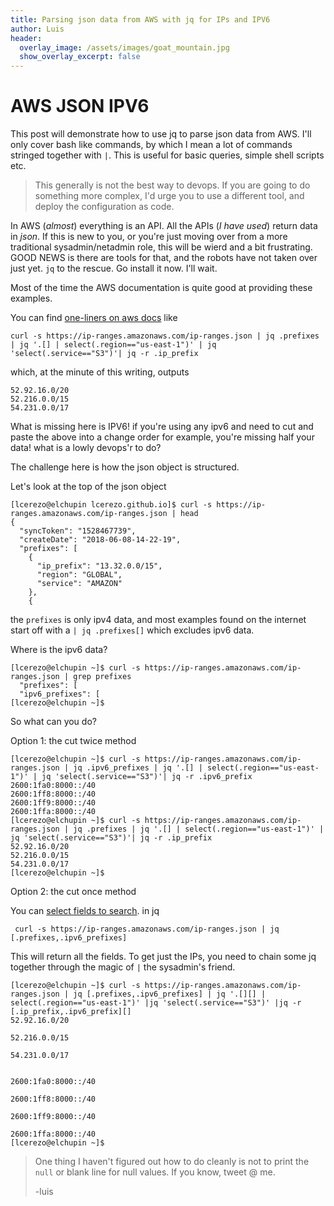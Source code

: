```yaml
---
title: Parsing json data from AWS with jq for IPs and IPV6
author: Luis
header:
  overlay_image: /assets/images/goat_mountain.jpg
  show_overlay_excerpt: false
---
```


# AWS JSON IPV6

This post will demonstrate how to use jq to parse json data from AWS. I'll only cover bash like commands, by which I mean a lot of commands stringed together with `|`. This is useful for basic queries, simple shell scripts etc.

> This generally is not the best way to devops. If you are going to do something more complex, I'd urge you to use a different tool, and deploy the configuration as code.

In AWS (*almost*) everything is an API. All the APIs (*I have used*) return data in _json_. If this is new to you, or you're just moving over from a more traditional sysadmin/netadmin role, this will be wierd and a bit frustrating. GOOD NEWS is there are tools for that, and the robots have not taken over just yet. `jq` to the rescue. Go install it now. I'll wait.

Most of the time the AWS documentation is quite good at providing these examples.

You can find [one-liners on aws docs](https://docs.aws.amazon.com/general/latest/gr/aws-ip-ranges.html) like
```
curl -s https://ip-ranges.amazonaws.com/ip-ranges.json | jq .prefixes | jq '.[] | select(.region=="us-east-1")' | jq 'select(.service=="S3")'| jq -r .ip_prefix
```
which, at the minute of this writing, outputs

```
52.92.16.0/20
52.216.0.0/15
54.231.0.0/17
```
What is missing here is IPV6! if you're using any ipv6 and need to cut and paste the above into a change order for example, you're missing half your data! what is a lowly devops'r to do?

The challenge here is how the json object is structured.

Let's look at the top of the json object

```
[lcerezo@elchupin lcerezo.github.io]$ curl -s https://ip-ranges.amazonaws.com/ip-ranges.json | head
{
  "syncToken": "1528467739",
  "createDate": "2018-06-08-14-22-19",
  "prefixes": [
    {
      "ip_prefix": "13.32.0.0/15",
      "region": "GLOBAL",
      "service": "AMAZON"
    },
    {
```

the `prefixes` is only ipv4 data, and most examples found on the internet start off with a `| jq .prefixes[]` which excludes ipv6 data.

Where is the ipv6 data?

```
[lcerezo@elchupin ~]$ curl -s https://ip-ranges.amazonaws.com/ip-ranges.json | grep prefixes
  "prefixes": [
  "ipv6_prefixes": [
[lcerezo@elchupin ~]$
```
So what can you do?

Option 1: the cut twice method
```
[lcerezo@elchupin ~]$ curl -s https://ip-ranges.amazonaws.com/ip-ranges.json | jq .ipv6_prefixes | jq '.[] | select(.region=="us-east-1")' | jq 'select(.service=="S3")'| jq -r .ipv6_prefix
2600:1fa0:8000::/40
2600:1ff8:8000::/40
2600:1ff9:8000::/40
2600:1ffa:8000::/40
[lcerezo@elchupin ~]$ curl -s https://ip-ranges.amazonaws.com/ip-ranges.json | jq .prefixes | jq '.[] | select(.region=="us-east-1")' | jq 'select(.service=="S3")'| jq -r .ip_prefix
52.92.16.0/20
52.216.0.0/15
54.231.0.0/17
[lcerezo@elchupin ~]$
```

Option 2: the cut once method

You can [select fields to search](https://stackoverflow.com/questions/28164849/using-jq-to-parse-and-display-multiple-fields-in-a-json-serially). in jq
```
 curl -s https://ip-ranges.amazonaws.com/ip-ranges.json | jq [.prefixes,.ipv6_prefixes]
 ```
 This will return all the fields. To get just the IPs, you need to chain some jq together through the magic of `|` the sysadmin's friend.

 ```
 [lcerezo@elchupin ~]$ curl -s https://ip-ranges.amazonaws.com/ip-ranges.json | jq [.prefixes,.ipv6_prefixes] | jq '.[][] | select(.region=="us-east-1")' |jq 'select(.service=="S3")' |jq -r [.ip_prefix,.ipv6_prefix][]
 52.92.16.0/20

 52.216.0.0/15

 54.231.0.0/17


 2600:1fa0:8000::/40

 2600:1ff8:8000::/40

 2600:1ff9:8000::/40

 2600:1ffa:8000::/40
 [lcerezo@elchupin ~]$
```

>One thing I haven't figured out how to do cleanly is not to print the `null` or blank line for null values. If you know, tweet @ me.
>
> -luis
